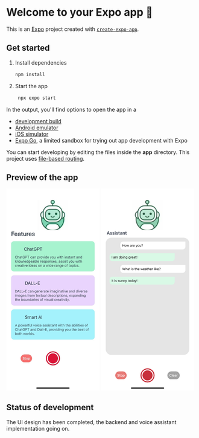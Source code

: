 # Welcome to your Expo app 👋

This is an [Expo](https://expo.dev) project created with [`create-expo-app`](https://www.npmjs.com/package/create-expo-app).

## Get started

1. Install dependencies

   ```bash
   npm install
   ```

2. Start the app

   ```bash
    npx expo start
   ```

In the output, you'll find options to open the app in a

- [development build](https://docs.expo.dev/develop/development-builds/introduction/)
- [Android emulator](https://docs.expo.dev/workflow/android-studio-emulator/)
- [iOS simulator](https://docs.expo.dev/workflow/ios-simulator/)
- [Expo Go](https://expo.dev/go), a limited sandbox for trying out app development with Expo

You can start developing by editing the files inside the **app** directory. This project uses [file-based routing](https://docs.expo.dev/router/introduction).

## Preview of the app

<p>
  <img src="assets/readme/IMG_2442.jpg" alt="Preview 1" style="width:49%; display:inline-block;"/>
  <img src="assets/readme/IMG_2443.png" alt="Preview 2" style="width:49%; display:inline-block;"/>
</p>

## Status of development

The UI design has been completed, the backend and voice assistant implementation going on.

